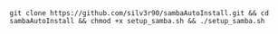 ##
    git clone https://github.com/silv3r90/sambaAutoInstall.git && cd sambaAutoInstall && chmod +x setup_samba.sh && ./setup_samba.sh
